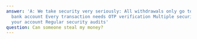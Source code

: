 ```yaml
---
answer: 'A: We take security very seriously: All withdrawals only go to your registered
  bank account Every transaction needs OTP verification Multiple security layers protect
  your account Regular security audits'
question: Can someone steal my money?
---
```

